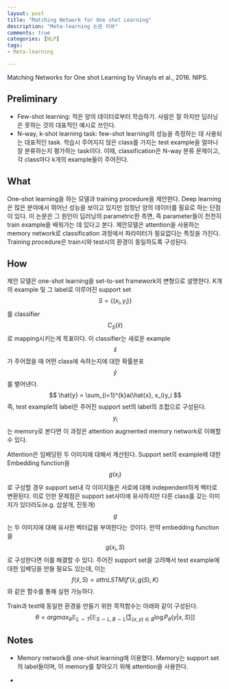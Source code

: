 ```yaml
---
layout: post
title: "Matching Network for One shot Learning"
description: "Meta-learning 논문 리뷰"
comments: true
categories: [NLP]
tags:
- Meta-learning

---
```




Matching Networks for One shot Learning by Vinayls et al., 2016. NIPS.



## Preliminary

- Few-shot learning: 적은 양의 데이터로부터 학습하기. 사람은 잘 하지만 딥러닝은 못하는 것의 대표적인 예시로 쓰인다.
- N-way, k-shot learning task: few-shot learning의 성능을 측정하는 데 사용되는 대표적인 task. 학습시 주어지지 않은 class를 가지는 test example을 얼마나 잘 분류하는지 평가하는 task이다. 이때, classification은 N-way 분류 문제이고, 각 class마다 k개의 example들이 주어진다.  



## What

One-shot learning을 하는 모델과 training procedure을 제안한다. Deep learning은 많은 분야에서 뛰어난 성능을 보이고 있지만 엄청난 양의 데이터를 필요로 하는 단점이 있다. 이 논문은 그 원인이 딥러닝의 parametric한 측면, 즉 parameter들이 천천히 train example을 배워가는 데 있다고 본다. 제안모델은 attention을 사용하는 memory network로 classification 과정에서 파라미터가 필요없다는 특징을 가진다. Training procedure은 train시와 test시의 환경이 동일하도록 구성된다.



## How

제안 모델은 one-shot learning을 set-to-set framework의 변형으로 설명한다. K개의 example 및 그 label로 이루어진  support set $$S=\{(x_i, y_i)\}$$를 classifier $$C_S(\hat{x})$$로 mapping시키는게 목표이다. 이 classifier는 새로운 example $$\hat{x}$$가 주어졌을 때 어떤 class에 속하는지에 대한 확률분포 $$\hat{y}$$를 뱉어낸다.
$$
\hat{y} = \sum_{i=1}^{k}a(\hat{x}, x_i)y_i
$$
 즉, test example의 label은 주어진 support set의 label의 조합으로 구성된다. $$y_i$$는 memory로 본다면 이 과정은 attention augmented memory network로 이해할 수 있다.

Attention은 임베딩된 두 이미지에 대해서 계산된다. Support set의 example에 대한 Embedding function을 $$g(x_i)$$로 구성할 경우 support set내 각 이미지들은 서로에 대해 independent하게 벡터로 변환된다. 이로 인한 문제점은 support set사이에 유사하지만 다른 class를 갖는 이미지가 있더라도(e.g. 삽살개, 진돗개) $$g$$는 두 이미지에 대해 유사한 벡터값을 부여한다는 것이다. 만약 embedding function을 $$g(x_i, S)$$로 구성한다면 이를 해결할 수 있다. 주어진 support set을 고려해서 test example에 대한 임베딩을 만들 필요도 있는데, 이는 $$f(\hat{x}, S) =attnLSTM(f'(\hat{x}, g(S), K) $$와 같은 함수를 통해 실현 가능하다.

Train과 test때 동일한 환경을 만들기 위한 목적함수는 아래와 같이 구성된다.
$$
\theta = argmax_{\theta}\mathbb{E}_{L \sim T}\Big[\mathbb{E}_{S\sim L, B \sim L}\Big[\sum_{(x,y)\in B}\log{P_\theta(y|x, S)}\Big]\Big]
$$


## Notes

- Memory network를 one-shot learning에 이용했다. Memory는 support set의 label들이며, 이 memory를 찾아오기 위해 attention을 사용한다.

- 
